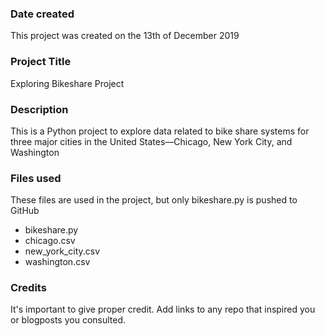 ### Date created
This project was created on the 13th of December 2019

### Project Title
Exploring Bikeshare Project

### Description
This is a Python project to explore data related to bike share systems for three major cities in the United States—Chicago, New York City, and Washington

### Files used
These files are used in the project, but only bikeshare.py is pushed to GitHub
- bikeshare.py
- chicago.csv 
- new_york_city.csv
- washington.csv

### Credits
It's important to give proper credit. Add links to any repo that inspired you or blogposts you consulted.

